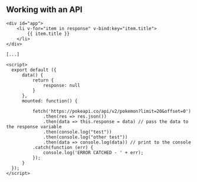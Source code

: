 ## Working with an API

    <div id="app">
        <li v-for="item in response" v-bind:key="item.title">
            {{ item.title }}
        </li>
    </div>

    [...]
    
    <script>
      export default ({
          data() {
              return {
                  response: null
              }
          },
          mounted: function() {

              fetch('https://pokeapi.co/api/v2/pokemon?limit=20&offset=0')
                  .then(res => res.json())
                  .then(data => this.response = data) // pass the data to the response variable
                  .then(console.log("test"))
                  .then(console.log("other test"))
                  .then(data => console.log(data)) // print to the console
              .catch(function (err) {
                  console.log('ERROR CATCHED - ' + err);
              });
          }
      });
    </script>